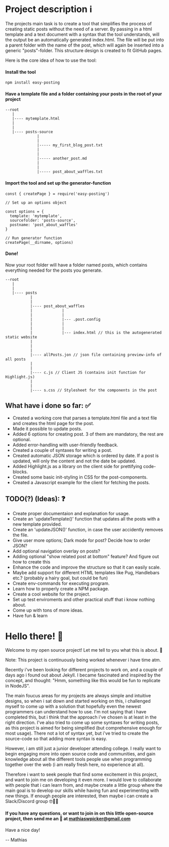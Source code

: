 # Project description ℹ️

The projects main task is to create a tool that simplifies the process of creating static posts without the need of a server. By passing in a html template and a text document with a syntax that the tool understands, will the output be an automatically generated index.html. The file will be put into a parent folder with the name of the post, which will again be inserted into a generic "posts"-folder. This structure design is created to fit GitHub pages. 

Here is the core idea of how to use the tool:

#### Install the tool

`npm install easy-posting`

#### Have a template file and a folder containing your posts in the root of your project
```
--root
   |
   |---- mytemplate.html
   |
   |
   |---- posts-source
              |
              |
              |----- my_first_blog_post.txt
              |
              |
              |----- another_post.md
              |
              |
              |----- post_about_waffles.txt
```

#### Import the tool and set up the generator-function

```
const { createPage } = require('easy-posting')

// Set up an options object

const options = {
  template: 'mytemplate',
  sourcefolder: 'posts-source',
  postname: 'post_about_waffles'
}

// Run generator function
createPage(__dirname, options)
```

#### Done!

Now your root folder will have a folder named posts, which contains everything needed for the posts you generate. 
```
--root
   |
   |
   |---- posts
           |
           |
           |---- post_about_waffles
           |             |
           |             |
           |             |--- .post.config
           |             |
           |             |
           |             |--- index.html // this is the autogenerated static website
           |
           |
           |
           |---- allPosts.jon // json file containing preview-info of all posts
           |
           |
           |---- c.js // Client JS (contains init function for Highlight.js)
           |
           |
           |---- s.css // Stylesheet for the components in the post
``` 

## What have i done so far: ✅

- Created a working core that parses a template.html file and a text file and creates the html page for the post.
- Made it possible to update posts.
- Added 6 options for creating post. 3 of them are mandatory, the rest are optional.
- Added error-handling with user-friendly feedback.
- Created a couple of syntaxes for writing a post.
- Created automatic JSON storage which is ordered by date. If a post is updated, will only the content and not the date be updated.
- Added Highlight.js as a library on the client side for prettifying code-blocks.
- Created some basic init-styling in CSS for the post-components.
- Created a Javascript example for the client for fetching the posts.

## TODO(?) (Ideas): ❓

- Create proper documentaion and explanation for usage.
- Create an 'updateTemplate()' function that updates all the posts with a new template provided.
- Create an 'updateJSON()' function, in case the user accidently removes the file.
- Give user more options; Dark mode for post? Decide how to order JSON?
- Add optional navigation overlay on posts?
- Adding optional "show related post at bottom" feature? And figure out how to create this
- Enhance the code and improve the structure so that it can easily scale.
- Maybe add support for different HTML templates like Pug, Handlebars etc.? (probably a hairy goal, but could be fun)
- Create env-commands for executing program.
- Learn how to properly create a NPM package.
- Create a cool website for the project.
- Set up test enviroments and other practical stuff that i know nothing about.
- Come up with tons of more ideas.
- Have fun & learn


# Hello there! 👋

Welcome to my open source project! Let me tell to you what this is about. 🙌

Note: This project is continuously being worked whenever i have time atm.

Recently i've been looking for different projects to work on, and a couple of days ago i found out about Jekyll.
I became fascinated and inspired by the concept, and thought: "Hmm, something like this would be fun to replicate in NodeJS".

The main foucus areas for my projects are always simple and intuitive designs, so when
i sat down and started working on this, i challenged myself to come up with a solution that
hopefully even the newest programmers can understand how to use. I'm not saying that i have completed this,
but i think that the approach i've chosen is at least in the right direction. I've also tried to come up some syntaxes for writing posts, as this project is aimed for being simplified (but comprehensive enough for most usage).
There not a lot of syntax yet, but i've tried to create the source-code so that adding more syntax is easy.

However, i am still just a junior developer attending college. I really want to begin engaging more into open source
code and communities, and gain knowledge about all the different tools people use when programming together over the web (i am really fresh here, no experience at all).

Therefore i want to seek people that find some excitement in this project, and want to join me on developing it even more.
I would love to collaborate with people that i can learn from, and maybe create a little group where the main goal is to develop our skills while having fun and experimenting with new things. If enough people are interested, then maybe i can create a Slack/Discord group 🤓👨‍💻


#### If you have any questions, or want to join in on this little open-source project, then send me an 📧 at mathiaswpicker@gmail.com

Have a nice day!

-- Mathias
